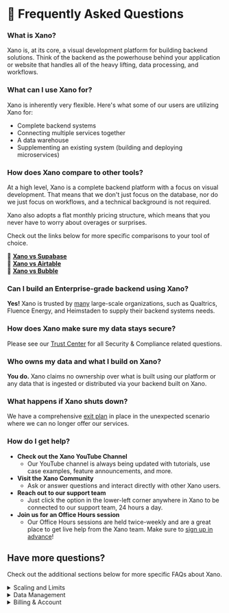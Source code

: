 # 🌟 Frequently Asked Questions

### What is Xano?

Xano is, at its core, a visual development platform for building backend solutions. Think of the backend as the powerhouse behind your application or website that handles all of the heavy lifting, data processing, and workflows.

### What can I use Xano for?

Xano is inherently very flexible. Here's what some of our users are utilizing Xano for:

* Complete backend systems
* Connecting multiple services together
* A data warehouse
* Supplementing an existing system (building and deploying microservices)

### How does Xano compare to other tools?

At a high level, Xano is a complete backend platform with a focus on visual development. That means that we don't just focus on the database, nor do we just focus on workflows, and a technical background is not required.

Xano also adopts a flat monthly pricing structure, which means that you never have to worry about overages or surprises.

Check out the links below for more specific comparisons to your tool of choice.

:link: [**Xano vs Supabase**](https://www.xano.com/versus/xano-vs-supabase/)\
:link: [**Xano vs Airtable**](https://www.xano.com/versus/xano-vs-airtable/)\
:link: [**Xano vs Bubble**](https://www.xano.com/versus/xano-vs-bubble/)

### Can I build an Enterprise-grade backend using Xano?

**Yes!** Xano is trusted by [many](https://www.xano.com/enterprise/) large-scale organizations, such as Qualtrics, Fluence Energy, and Heimstaden to supply their backend systems needs.

### How does Xano make sure my data stays secure?

Please see our [Trust Center](https://security.xano.com) for all Security & Compliance related questions.

### Who owns my data and what I build on Xano?

**You do.** Xano claims no ownership over what is built using our platform or any data that is ingested or distributed via your backend built on Xano.

### What happens if Xano shuts down?

We have a comprehensive [exit plan](https://legal.xano.com/#exit-plan) in place in the unexpected scenario where we can no longer offer our services.

### How do I get help?

* **Check out the Xano YouTube Channel**
  * Our YouTube channel is always being updated with tutorials, use case examples, feature announcements, and more.
* **Visit the Xano Community**
  * Ask or answer questions and interact directly with other Xano users.
* **Reach out to our support team**
  * Just click the option in the lower-left corner anywhere in Xano to be connected to our support team, 24 hours a day.
* **Join us for an Office Hours session**
  * Our Office Hours sessions are held twice-weekly and are a great place to get live help from the Xano team. Make sure to [sign up in advance](https://go.xano.co/orientation-officehours)!



## Have more questions?

Check out the additional sections below for more specific FAQs about Xano.

<details>

<summary>Scaling and Limits</summary>

**Does Xano rate limit?**

Only on our free Build plan. Any paid subscription plan does not include a rate limit, but may be limited if your use case or other specifics based on your requirements do not align with the Xano plan you are subscribed to.

**How can I increase the capacity / resources available to my backend?**

Just log in to your Xano account, head to your Billing screen, and choose a higher-tier plan. The change will go into effect immediately, bringing you almost instant results. If you are not sure which plan is the right fit for you, please reach out to our support team.

**Is there anything I can't build in Xano?**

Xano is designed to be turing complete, meaning that you can build anything in Xano that you could with traditional programming languages.

</details>

<details>

<summary>Data Management</summary>

**Can I export my data?**

You can always export your data from Xano via CSV, a direct database connection, or via an API endpoint. The functions and workflows you build in Xano can also be exported, however it is not considered portable (meaning they are not exported as standard code).

**Can I bring my data into Xano?**

**Yes!** We have multiple methods to bring your existing data into Xano, including CSV import, direct database connection, and via an API endpoint.

**Can I migrate from another platform to Xano?**

We have many different ways to bring your data from other platforms into Xano. Check out the [Migrating Your Data](the-database/migrating-your-data/) section to learn more.



</details>

<details>

<summary>Billing &#x26; Account</summary>

**Can I pause my Xano subscription?**

Because your paid Xano instance is created and maintained just for you, we do not currently offer a way for you to pause your subscription. You can move to our Hiatus plan, a special plan **for data retention only**, and come back to a fully operational plan whenever you're ready.

**What happens if I cancel my subscription?**

You will continue to retain access to Xano until the end of your subscription period.

**What is Xano's refund policy?**

Xano does not offer refunds on monthly plans. We may offer a refund on a yearly subscription during the first thirty days depending on the circumstances. Refunds are not processed automatically upon cancellation; you need to reach out to our support team **before you cancel** to process your request.

**Can I downgrade back to a free plan?**

Due to technical limitations in our current infrastructure, it is not currently possible to directly downgrade from a paid plan back to a free plan.

</details>















